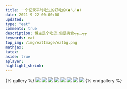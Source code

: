 ```yaml
---
title: 一个记录平时吃过的好吃的(●'◡'●)
date: 2021-9-22 00:00:00
updated: 
type: "eat"
comments: true
description: 博主是个吃货,但是挑食┭┮﹏┭┮
keywords: eat
top_img: /img/eatImage/eatbg.png
mathjax: 
katex:
aside: true
aplayer:
highlight_shrink:
---
```

{% gallery %}
![](https://i.loli.net/2019/12/25/Fze9jchtnyJXMHN.jpg)
![](https://i.loli.net/2019/12/25/ryLVePaqkYm4TEK.jpg)
![](https://i.loli.net/2019/12/25/gEy5Zc1Ai6VuO4N.jpg)
![](https://i.loli.net/2019/12/25/d6QHbytlSYO4FBG.jpg)
![](https://i.loli.net/2019/12/25/6nepIJ1xTgufatZ.jpg)
![](https://i.loli.net/2019/12/25/E7Jvr4eIPwUNmzq.jpg)
![](https://i.loli.net/2019/12/25/mh19anwBSWIkGlH.jpg)
![](https://i.loli.net/2019/12/25/2tu9JC8ewpBFagv.jpg)
{% endgallery %}